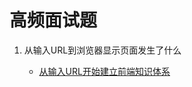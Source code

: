 # 高频面试题

1. 从输入URL到浏览器显示页面发生了什么

   - [从输入URL开始建立前端知识体系](https://juejin.cn/post/6935232082482298911?utm_source=gold_browser_extension#heading-46)
